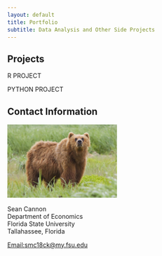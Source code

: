 ```yaml
---
layout: default
title: Portfolio
subtitle: Data Analysis and Other Side Projects
---
```


##  Projects

R PROJECT

PYTHON PROJECT

## Contact Information

<a>
<img src="bear.jpg" alt="jpg" width="250"/>
</a>

Sean Cannon<br/>
Department of Economics<br/>
Florida State University <br/>
Tallahassee, Florida<br/>

[Email:smc18ck@my.fsu.edu](mailto:smc18ck@my.fsu.edu)